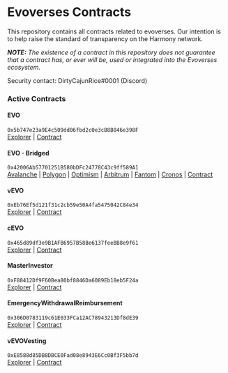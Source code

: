 # Evoverses Contracts

This repository contains all contracts related to evoverses. Our intention is to help raise the standard of 
transparency on the Harmony network.

***NOTE:** The existence of a contract in this repository does not guarantee that a contract has, or ever will be,
used or integrated into the Evoverses ecosystem.*

Security contact: DirtyCajunRice#0001 (Discord)

### Active Contracts

#### EVO
`0x5b747e23a9E4c509dd06fbd2c0e3cB8B846e398F`  
[Explorer][EVO-explorer] | [Contract](contracts/ERC20/EvoToken.sol)

#### EVO - Bridged
`0x42006Ab57701251B580bDFc24778C43c9ff589A1`  
[Avalanche][Avalanche-explorer] | [Polygon][Polygon-explorer] | [Optimism][Optimism-explorer] | [Arbitrum][Arbitrum-explorer] | [Fantom][Fantom-explorer] | [Cronos][Cronos-explorer] | [Contract](contracts/ERC20/EVOUpgradeable.sol)

#### vEVO
`0xEb76Ef5d121f31c2cb59e50A4fa5475042C84e34`  
[Explorer][vEVO-explorer] | [Contract](contracts/ERC20/vEvoToken.sol)

#### cEVO
`0x465d89df3e9B1AFB6957B58Be6137feeBB8e9f61`  
[Explorer][cEVO-explorer] | [Contract](contracts/ERC20/cEVOUpgradeable.sol)

#### MasterInvestor
`0xF88412Df9F60Bea80bf8846Da6089Eb18eb5F24a`  
[Explorer][master-investor-explorer] | [Contract](contracts/npc/MasterInvestor.sol)

#### EmergencyWithdrawalReimbursement
`0x306D0783119c61E033FCa12AC78943213Df8dE39`  
[Explorer][ewru-explorer] | [Contract](contracts/npc/EmergencyWithdrawalReimbursementUpgradeable.sol)

#### vEVOVesting
`0xE8588d85DB8DBCE0Fad08e8943E6Cc0Bf3F5bb7d`  
[Explorer][vEVOVesting-explorer] | [Contract](contracts/npc/vEVOVestingUpgradeable.sol)


[EVO-explorer]: https://explorer.harmony.one/address/0x5b747e23a9e4c509dd06fbd2c0e3cb8b846e398f
[vEVO-explorer]: https://explorer.harmony.one/address/0xEb76Ef5d121f31c2cb59e50A4fa5475042C84e34
[cEVO-explorer]: https://explorer.harmony.one/address/0x465d89df3e9B1AFB6957B58Be6137feeBB8e9f61
[master-investor-explorer]: https://explorer.harmony.one/address/0xF88412Df9F60Bea80bf8846Da6089Eb18eb5F24a
[ewru-explorer]: https://explorer.harmony.one/address/0x306D0783119c61E033FCa12AC78943213Df8dE39
[vEVOVesting-explorer]: https://explorer.harmony.one/address/0xE8588d85DB8DBCE0Fad08e8943E6Cc0Bf3F5bb7d
[Fantom-explorer]: https://ftmscan.com/address/0x42006ab57701251b580bdfc24778c43c9ff589a1#code
[Cronos-explorer]: https://cronoscan.com/address/0x42006ab57701251b580bdfc24778c43c9ff589a1#code
[Arbitrum-explorer]: https://arbiscan.io/address/0x42006ab57701251b580bdfc24778c43c9ff589a1#code
[Optimism-explorer]: https://optimistic.etherscan.io/address/0x42006ab57701251b580bdfc24778c43c9ff589a1#code
[Polygon-explorer]: https://polygonscan.com/address/0x42006ab57701251b580bdfc24778c43c9ff589a1#code
[Avalanche-explorer]: https://snowtrace.io/address/0x42006ab57701251b580bdfc24778c43c9ff589a1#code